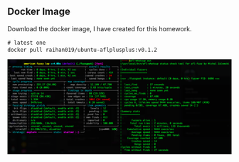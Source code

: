 
## Docker Image
Download the docker image, I have created for this homework.
```
# latest one
docker pull raihan019/ubuntu-aflplusplus:v0.1.2
```

![llvm](pics/llvm-mode.png)

